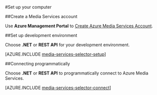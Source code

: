<properties 
	pageTitle="Set up your computer" 
	description="Set up your computer for developing with Azure Media Services" 
	services="media-services" 
	documentationCenter="" 
	authors="juliako" 
	manager="dwrede" 
	editor=""/>

<tags 
	ms.service="media-services" 
	ms.workload="media" 
	ms.tgt_pltfrm="na" 
	ms.devlang="dotnet" 
	ms.topic="article" 
	ms.date="02/18/2015" 
	ms.author="juliako"/>

#Set up your computer

##<a id="create_account"></a>Create a Media Services account

Use **Azure Management Portal** to [Create Azure Media Services Account](../media-services-create-account/). 


##<a id="setup_dev_env"></a>Set up development environment  

Choose **.NET** or **REST API** for your development environment.

[AZURE.INCLUDE [media-services-selector-setup](../includes/media-services-selector-setup.md)]


##<a id="connect"></a>Connecting programmatically   

Choose **.NET** or **REST API** to programmatically connect to Azure Media Services.

[AZURE.INCLUDE [media-services-selector-connect](../includes/media-services-selector-connect.md)]